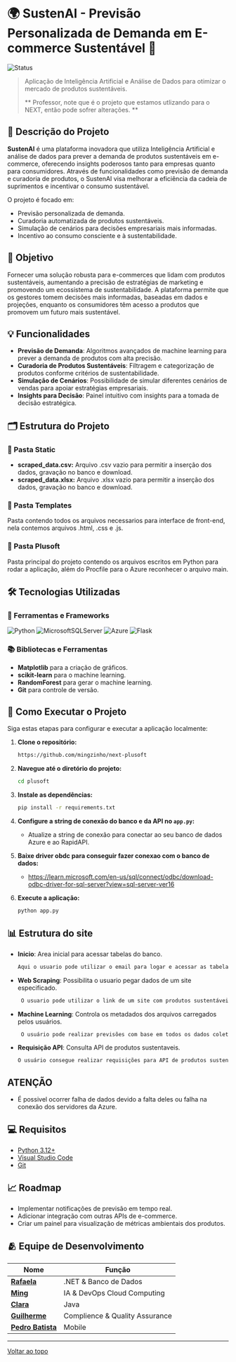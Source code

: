 # 🌍 SustenAI - Previsão Personalizada de Demanda em E-commerce Sustentável 🌱
![Status](https://img.shields.io/badge/STATUS-EM%20DESENVOLVIMENTO-yellow?style=for-the-badge)

> Aplicação de Inteligência Artificial e Análise de Dados para otimizar o mercado de produtos sustentáveis.
>
> ** Professor, note que é o projeto que estamos utlizando para o NEXT, então pode sofrer alterações. **

## 📌 Descrição do Projeto

**SustenAI** é uma plataforma inovadora que utiliza Inteligência Artificial e análise de dados para prever a demanda de produtos sustentáveis em e-commerce, oferecendo insights poderosos tanto para empresas quanto para consumidores. Através de funcionalidades como previsão de demanda e curadoria de produtos, o SustenAI visa melhorar a eficiência da cadeia de suprimentos e incentivar o consumo sustentável.

O projeto é focado em:

- Previsão personalizada de demanda.
- Curadoria automatizada de produtos sustentáveis.
- Simulação de cenários para decisões empresariais mais informadas.
- Incentivo ao consumo consciente e à sustentabilidade.

## 🎯 Objetivo

Fornecer uma solução robusta para e-commerces que lidam com produtos sustentáveis, aumentando a precisão de estratégias de marketing e promovendo um ecossistema de sustentabilidade. A plataforma permite que os gestores tomem decisões mais informadas, baseadas em dados e projeções, enquanto os consumidores têm acesso a produtos que promovem um futuro mais sustentável.

## 💡 Funcionalidades

- **Previsão de Demanda**: Algoritmos avançados de machine learning para prever a demanda de produtos com alta precisão.
- **Curadoria de Produtos Sustentáveis**: Filtragem e categorização de produtos conforme critérios de sustentabilidade.
- **Simulação de Cenários**: Possibilidade de simular diferentes cenários de vendas para apoiar estratégias empresariais.
- **Insights para Decisão**: Painel intuitivo com insights para a tomada de decisão estratégica.

## 🗂️ Estrutura do Projeto

### 📂 Pasta Static
- **scraped_data.csv:** Arquivo .csv vazio para permitir a inserção dos dados, gravação no banco e download.
- **scraped_data.xlsx:** Arquivo .xlsx vazio para permitir a inserção dos dados, gravação no banco e download.

### 📂 Pasta Templates
Pasta contendo todos os arquivos necessarios para interface de front-end, nela contemos arquivos .html, .css e .js.

### 📂 Pasta Plusoft
Pasta principal do projeto contendo os arquivos escritos em Python para rodar a aplicação, além do Procfile para o Azure reconhecer o arquivo main.

## 🛠️ Tecnologias Utilizadas

### 🔧 Ferramentas e Frameworks
![Python](https://img.shields.io/badge/python-3670A0?style=for-the-badge&logo=python&logoColor=ffdd54)
![MicrosoftSQLServer](https://img.shields.io/badge/Microsoft%20SQL%20Server-CC2927?style=for-the-badge&logo=microsoft%20sql%20server&logoColor=white)
![Azure](https://img.shields.io/badge/azure-%230072C6.svg?style=for-the-badge&logo=microsoftazure&logoColor=white)
![Flask](https://img.shields.io/badge/flask-%23000.svg?style=for-the-badge&logo=flask&logoColor=white)


### 📚 Bibliotecas e Ferramentas
- **Matplotlib** para a criação de gráficos.
- **scikit-learn** para o machine learning.
- **RandomForest** para gerar o machine learning.
- **Git** para controle de versão.

## 🚀 Como Executar o Projeto

Siga estas etapas para configurar e executar a aplicação localmente:

1. **Clone o repositório:**
   ```bash
   https://github.com/mingzinho/next-plusoft
   ```

2. **Navegue até o diretório do projeto:**
   ```bash
   cd plusoft
   ```

3. **Instale as dependências:**
   ```bash
   pip install -r requirements.txt
   ```

4. **Configure a string de conexão do banco e da API no `app.py`:**
   - Atualize a string de conexão para conectar ao seu banco de dados Azure e ao RapidAPI.
  
5. **Baixe driver obdc para conseguir fazer conexao com o banco de dados:**
   - https://learn.microsoft.com/en-us/sql/connect/odbc/download-odbc-driver-for-sql-server?view=sql-server-ver16

5. **Execute a aplicação:**
   ```bash
   python app.py
   ```

## 📊 Estrutura do site

- **Inicio**: Area inicial para acessar tabelas do banco.
   ```bash
   Aqui o usuario pode utilizar o email para logar e acessar as tabelas com os dados do banco.
   ```
- **Web Scraping**: Possibilita o usuario pegar dados de um site especificado.
  ```bash
   O usuario pode utilizar o link de um site com produtos sustentáveis e realizar um scraping, assim pegando dados reais e inserindo em nosso banco.
   ```
- **Machine Learning**: Controla os metadados dos arquivos carregados pelos usuários.
  ```bash
   O usuário pode realizar previsões com base em todos os dados coletados, tanto de demanda quanto de preço
   ```
- **Requisição API**: Consulta API de produtos sustentaveis.
     ```bash
   O usuário consegue realizar requisições para API de produtos sustentaveis e inserir elas no banco, além de trazer para excel.
   ```

## ATENÇÃO

- É possivel ocorrer falha de dados devido a falta deles ou falha na conexão dos servidores da Azure.

## 💻 Requisitos

- [Python 3.12+](https://www.python.org/downloads/release/python-3120/)
- [Visual Studio Code](https://code.visualstudio.com/)
- [Git](https://git-scm.com)

## 📈 Roadmap

- Implementar notificações de previsão em tempo real.
- Adicionar integração com outras APIs de e-commerce.
- Criar um painel para visualização de métricas ambientais dos produtos.


## 🫂 Equipe de Desenvolvimento

| Nome                        | Função                                |
| ---------------------------- | ------------------------------------- |
| **[Rafaela](https://github.com/rafluuz)** | .NET & Banco de Dados |
| **[Ming](https://github.com/mingzinho)** | IA & DevOps Cloud Computing
| **[Clara](https://github.com/clarabcerq)** | Java |
| **[Guilherme](https://github.com/Guilherme379)** | Complience & Quality Assurance |
| **[Pedro Batista ](https://github.com/yoboypb)** | Mobile |

---

<a href="#top">Voltar ao topo</a>
